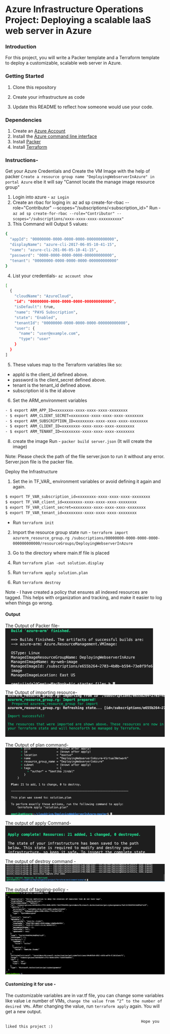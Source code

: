 # Azure Infrastructure Operations Project: Deploying a scalable IaaS web server in Azure

### Introduction
For this project, you will write a Packer template and a Terraform template to deploy a customizable, scalable web server in Azure.

### Getting Started
1. Clone this repository

2. Create your infrastructure as code

3. Update this README to reflect how someone would use your code.

### Dependencies
1. Create an [Azure Account](https://portal.azure.com)
2. Install the [Azure command line interface](https://docs.microsoft.com/en-us/cli/azure/install-azure-cli?view=azure-cli-latest)
3. Install [Packer](https://www.packer.io/downloads)
4. Install [Terraform](https://www.terraform.io/downloads.html)

### Instructions-

Get your Azure Credentials and Create the VM Image with the help of packer
``Create a resource group name "DeployingWebserverInAzure" in portal Azure`` else it will say "Cannot locate the manage image resource group"

1. Login into azure - `az Login`
2. Create an rbac for loging in: az ad sp create-for-rbac --role="Contributor" --scopes="/subscriptions/<subscription_id>"
Run -   `az ad sp create-for-rbac --role="Contributor" --scopes="/subscriptions/xxxx-xxxx-xxxx-xxxxxxxxxx"`
3. This Command will Output 5 values:

```sh
{
  "appId": "00000000-0000-0000-0000-000000000000",
  "displayName": "azure-cli-2017-06-05-10-41-15",
  "name": "azure-cli-201-06-05-10-41-15",
  "password": "0000-0000-0000-0000-000000000000",
  "tenant": "00000000-0000-0000-0000-000000000000"
}
```

4. List your credentials- `az account show`

```sh
[
  {
    "cloudName": "AzureCloud",
    "id": "00000000-0000-0000-0000-000000000000",
    "isDefault": true,
    "name": "PAYG Subscription",
    "state": "Enabled",
    "tenantId": "00000000-0000-0000-0000-000000000000",
    "user": {
      "name": "user@example.com",
      "type": "user"
    }
  }
]
```


5. These values map to the Terraform variables like so:

- appId is the client_id defined above.
- password is the client_secret defined above.
- tenant is the tenant_id defined above.
- subscription id is the id above

6. Set the ARM_environment variables

```sh
- $ export ARM_APP_ID=xxxxxxxx-xxxx-xxxx-xxxx-xxxxxxxx
- $ export ARM_CLIENT_SECRET=xxxxxxxx-xxxx-xxxx-xxxx-xxxxxxxx
- $ export ARM_SUBSCRIPTION_ID=xxxxxxxx-xxxx-xxxx-xxxx-xxxxxxxx
- $ export ARM_CLIENT_ID=xxxxxxxx-xxxx-xxxx-xxxx-xxxxxxxx
- $ export ARM_TENANT_ID=xxxxxxxx-xxxx-xxxx-xxxx-xxxxxxxx
```

8. create the image
Run -  `packer build server.json`
(It will create the image)

Note: Please check the path of the file server.json to run it without any error. Server.json file is the packer file.

Deploy the Infrastructure


1. Set the in TF_VAR_ environment variables or avoid defining it again and again.
```sh
$ export TF_VAR_subscription_id=xxxxxxxx-xxxx-xxxx-xxxx-xxxxxxxx
$ export TF_VAR_client_id=xxxxxxxx-xxxx-xxxx-xxxx-xxxxxxxx
$ export TF_VAR_client_secret=xxxxxxxx-xxxx-xxxx-xxxx-xxxxxxxx
$ export TF_VAR_tenant_id=xxxxxxxx-xxxx-xxxx-xxxx-xxxxxxxx
```

- Run `terraform init` 

2. Import the resource group state
run - `terraform import azurerm_resource_group.rg /subscriptions/00000000-0000-0000-0000-000000000000/resourceGroups/DeployingWebserverInAzure`

3. Go to the directory where main.tf file is placed

4. Run `terraform plan -out solution.display`

5. Run `terraform apply solution.plan`

6. Run `terraform destroy`


Note - I have created a policy that ensures all indexed resources are tagged. This  helps with organization and tracking, and make it easier to log when things go wrong.


#### Output

The Output of Packer file-<br />
<img src="/Images/packer.png">


The Output of importing resource-<br />
<img src="/Images/imported.png">


The Output of plan command-<br />
<img src="/Images/plan.png">


The output of apply Command-<br />
<img src="/Images/Apply.png">


The output of destroy command -<br />
<img src="/Images/destroy.png">


The output of tagging-policy -<br />
<img src="/tagging-policy output/tagging-policy.png">


#### Customizing it for use -

The customizable variables are in var.tf file, you can change some variables like value i.e number of VMs, `change the value from “2” to the number of desired VMs`. After changing the value, run `terraform apply` again. You will get a new output. 

                                                                Hope you liked this project :)
